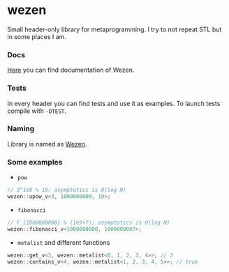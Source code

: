 # wezen
Small header-only library for metaprogramming.
I try to not repeat STL but in some places I am.

### Docs
[Here](https://github.com/dasfex/wezen/tree/trunk/docs)
you can find documentation of Wezen.

### Tests
In every header you can find tests and use it as examples. 
To launch tests compile with ```-DTEST```.

### Naming
Library is named as [Wezen](https://en.wikipedia.org/wiki/Delta_Canis_Majoris).

### Some examples

+ ```pow```
```cpp
// 3^1e9 % 19; asymptotics is O(log N)
wezen::upow_v<3, 1000000000, 19>; 
```

+ ```fibonacci```
```cpp
// F_{1000000000} % (1e9+7); asymptotics is O(log N)
wezen::fibonacci_v<1000000000, 1000000007>;
```

+ ```metalist``` and different functions
```cpp
wezen::get_v<3, wezen::metalist<0, 1, 2, 3, 4>>; // 3
wezen::contains_v<4, wezen::metalist<1, 2, 3, 4, 5>>; // true
```
